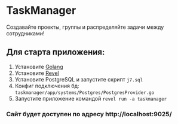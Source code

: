 # TaskManager

Создавайте проекты, группы и распределяйте задачи между сотрудниками!


## Для старта приложения:
1. Установите [Golang](https://golang.org/)
1. Установите [Revel](https://github.com/revel/revel)
1. Установите PostgreSQL и запустите скрипт `j7.sql`
1. Конфиг подключения бд: `taskmanager/app/systems/Postgres/PostgresProvider.go`
1. Запустите приложение командой `revel run -a taskmanager`

### Сайт будет доступен по адресу http://localhost:9025/
